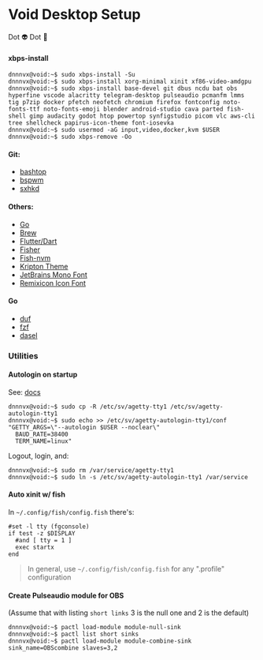 # Void Desktop Setup

Dot 👽 Dot 🦎

#### xbps-install
```console
dnnnvx@void:~$ sudo xbps-install -Su
dnnnvx@void:~$ sudo xbps-install xorg-minimal xinit xf86-video-amdgpu
dnnnvx@void:~$ sudo xbps-install base-devel git dbus ncdu bat obs hyperfine vscode alacritty telegram-desktop pulseaudio pcmanfm lmms tig p7zip docker pfetch neofetch chromium firefox fontconfig noto-fonts-ttf noto-fonts-emoji blender android-studio cava parted fish-shell gimp audacity godot htop powertop synfigstudio picom vlc aws-cli tree shellcheck papirus-icon-theme font-iosevka
dnnnvx@void:~$ sudo usermod -aG input,video,docker,kvm $USER
dnnnvx@void:~$ sudo xbps-remove -Oo
```

#### Git:
- [bashtop](https://github.com/aristocratos/bashtop)
- [bspwm](https://github.com/baskerville/bspwm)
- [sxhkd](https://github.com/baskerville/sxhkd)

#### Others:
- [Go](https://golang.org/dl/)
- [Brew](https://brew.sh/)
- [Flutter/Dart](https://flutter.dev/docs/get-started/install/linux)
- [Fisher](https://github.com/jorgebucaran/fisher)
- [Fish-nvm](https://github.com/jorgebucaran/fish-nvm)
- [Kripton Theme](https://www.gnome-look.org/p/1365372/)
- [JetBrains Mono Font](https://www.jetbrains.com/lp/mono/)
- [Remixicon Icon Font](https://github.com/Remix-Design/RemixIcon/tree/master/fonts)

#### Go
- [duf](https://github.com/muesli/duf)
- [fzf](https://github.com/junegunn/fzf)
- [dasel](https://github.com/TomWright/dasel)

### Utilities

#### Autologin on startup
See: [docs](https://wiki.voidlinux.org/Automatic_Login_to_Graphical_Environment)
```console
dnnnvx@void:~$ sudo cp -R /etc/sv/agetty-tty1 /etc/sv/agetty-autologin-tty1
dnnnvx@void:~$ sudo echo >> /etc/sv/agetty-autologin-tty1/conf "GETTY_ARGS=\"--autologin $USER --noclear\"
  BAUD_RATE=38400
  TERM_NAME=linux"
```
Logout, login, and:
```console
dnnnvx@void:~$ sudo rm /var/service/agetty-tty1
dnnnvx@void:~$ sudo ln -s /etc/sv/agetty-autologin-tty1 /var/service
```

#### Auto xinit w/ fish
In `~/.config/fish/config.fish` there's:
```
#set -l tty (fgconsole)
if test -z $DISPLAY
  #and [ tty = 1 ]
  exec startx
end
```

> In general, use `~/.config/fish/config.fish` for any ".profile" configuration

#### Create Pulseaudio module for OBS
(Assume that with listing `short links` 3 is the null one and 2 is the default)
```console
dnnnvx@void:~$ pactl load-module module-null-sink
dnnnvx@void:~$ pactl list short sinks
dnnnvx@void:~$ pactl load-module module-combine-sink sink_name=OBScombine slaves=3,2
```
